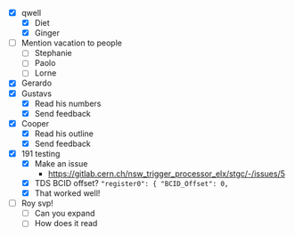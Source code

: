 - [x] qwell
  - [x] Diet
  - [x] Ginger
- [ ] Mention vacation to people
  - [ ] Stephanie
  - [ ] Paolo
  - [ ] Lorne
- [x] Gerardo
- [x] Gustavs
  - [x] Read his numbers
  - [x] Send feedback
- [x] Cooper
  - [x] Read his outline
  - [x] Send feedback
- [x] 191 testing
  - [x] Make an issue
    - https://gitlab.cern.ch/nsw_trigger_processor_elx/stgc/-/issues/5
  - [x] TDS BCID offset? `"register0": { "BCID_Offset": 0,`
  - [x] That worked well!
- [ ] Roy svp!
  - [ ] Can you expand
  - [ ] How does it read
